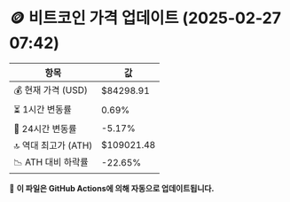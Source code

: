 # 🪙 비트코인 가격 업데이트 (2025-02-27 07:42)

| 항목                | 값 |
|--------------------|----------------|
| 💰 현재 가격 (USD) | $84298.91 |
| ⏳ 1시간 변동률    | 0.69% |
| 📆 24시간 변동률   | -5.17% |
| 🔝 역대 최고가 (ATH) | $109021.48 |
| 📉 ATH 대비 하락률 | -22.65% |

🔄 **이 파일은 GitHub Actions에 의해 자동으로 업데이트됩니다.**
